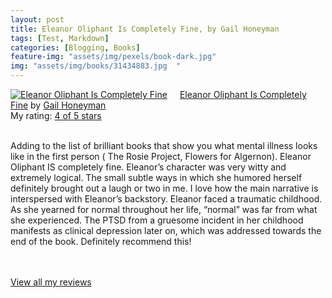 ```yaml
---
layout: post
title: Eleanor Oliphant Is Completely Fine, by Gail Honeyman             
tags: [Test, Markdown]
categories: [Blogging, Books] 
feature-img: "assets/img/pexels/book-dark.jpg"             
img: "assets/img/books/31434883.jpg  "
---
```

             
<a href= "https://www.goodreads.com/book/show/31434883-eleanor-oliphant-is-completely-fine" style= "float: left; padding-right: 20px"><img border="0" alt= "Eleanor Oliphant Is Completely Fine" src= "https://images.gr-assets.com/books/1493724347m/31434883.jpg" /></a><a href="https://www.goodreads.com/book/show/31434883-eleanor-oliphant-is-completely-fine">Eleanor Oliphant Is Completely Fine</a> by <a href="https://www.goodreads.com/author/show/14558709.Gail_Honeyman">Gail Honeyman</a><br/> My rating: <a href="https://www.goodreads.com/review/show/2059202029"> 4 of 5 stars</a><br /><br />


Adding to the list of brilliant books that show you what mental illness looks like in the first person ( The Rosie Project, Flowers for Algernon). Eleanor Oliphant IS completely fine. Eleanor’s character was very witty and extremely logical. The small subtle ways in which she humored herself definitely brought out a laugh or two in me. I love how the main narrative is interspersed with Eleanor’s backstory. Eleanor faced a traumatic childhood. As she yearned for normal throughout her life, “normal” was far from what she experienced. The PTSD from a gruesome incident in her childhood manifests as clinical depression later on, which was addressed towards the end of the book. Definitely recommend this!

<br/><br/><a href="https://www.goodreads.com/review/list/16616412-nandita-damaraju">View all my reviews</a>